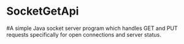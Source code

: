 # SocketGetApi

#A simple Java socket server program which handles GET and PUT requests specifically for open connections and server status.
